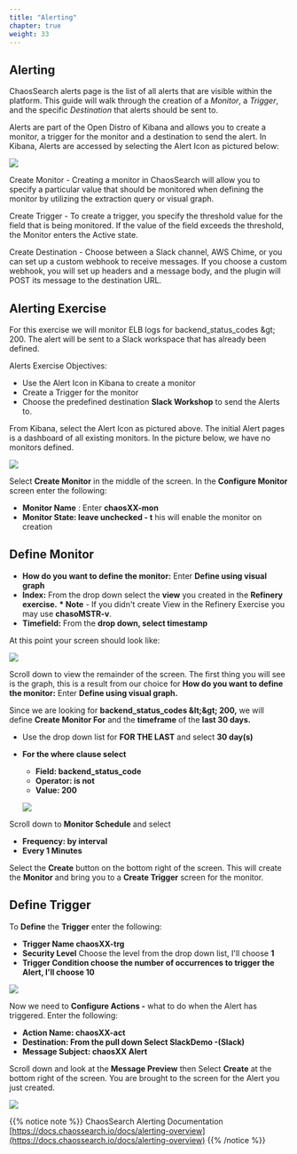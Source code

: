 ```yaml
---
title: "Alerting"
chapter: true
weight: 33
---
```


## Alerting

ChaosSearch alerts page is the list of all alerts that are visible within the platform. This guide will walk through the creation of a _Monitor_, a _Trigger_, and the specific _Destination_ that alerts should be sent to.

Alerts are part of the Open Distro of Kibana and allows you to create a monitor, a trigger for the monitor and a destination to send the alert. In Kibana, Alerts are accessed by selecting the Alert Icon as pictured below:

![](/images/analytics/kibanaalerting.jpg)

Create Monitor - Creating a monitor in ChaosSearch will allow you to specify a particular value that should be monitored when defining the monitor by utilizing the extraction query or visual graph.

Create Trigger - To create a trigger, you specify the threshold value for the field that is being monitored. If the value of the field exceeds the threshold, the Monitor enters the Active state.

Create Destination - Choose between a Slack channel, AWS Chime, or you can set up a custom webhook to receive messages. If you choose a custom webhook, you will set up headers and a message body, and the plugin will POST its message to the destination URL.

## Alerting Exercise

For this exercise we will monitor ELB logs for backend\_status\_codes \&gt; 200. The alert will be sent to a Slack workspace that has already been defined.

Alerts Exercise Objectives:

- Use the Alert Icon in Kibana to create a monitor
- Create a Trigger for the monitor
- Choose the predefined destination **Slack Workshop** to send the Alerts to.

From Kibana, select the Alert Icon as pictured above. The initial Alert pages is a dashboard of all existing monitors. In the picture below, we have no monitors defined.

![](/images/analytics/viewmonitors.jpg)

Select **Create Monitor** in the middle of the screen. In the **Configure Monitor** screen enter the following:

- **Monitor Name** : Enter **chaosXX-mon**
- **Monitor State: leave unchecked - t** his will enable the monitor on creation

## Define Monitor

- **How do you want to define the monitor:** Enter **Define using visual graph**
- **Index:** From the drop down select the **view** you created in the **Refinery exercise.**  **\* Note** - If you didn&#39;t create View in the Refinery Exercise you may use **chasoMSTR-v**.
- **Timefield:** From the **drop down, select timestamp**

At this point your screen should look like:

![](/images/analytics/definemonitor.jpg)

Scroll down to view the remainder of the screen. The first thing you will see is the graph, this is a result from our choice for **How do you want to define the monitor:** Enter **Define using visual graph.**

Since we are looking for **backend\_status\_codes \&lt;\&gt; 200,** we will define **Create Monitor For** and the **timeframe** of the **last 30 days.**

- Use the drop down list for **FOR THE LAST** and select **30 day(s)**
- **For the where clause select**
  - **Field: backend\_status\_code**
  - **Operator: is not**
  - **Value: 200**

  ![](/images/analytics/monitorfilter.jpg)

Scroll down to **Monitor Schedule** and select

- **Frequency: by interval**
- **Every 1 Minutes**

Select the **Create** button on the bottom right of the screen. This will create the **Monitor** and bring you to a **Create Trigger** screen for the monitor.

## Define Trigger

To **Define** the **Trigger** enter the following:

- **Trigger Name chaosXX-trg**
- **Security Level** Choose the level from the drop down list, I&#39;ll choose **1**
- **Trigger Condition choose the number of occurrences to trigger the Alert, I&#39;ll choose 10**

![](/images/analytics/definetrigger.jpg)

Now we need to **Configure Actions -** what to do when the Alert has triggered. Enter the following:

- **Action Name: chaosXX-act**
- **Destination: From the pull down Select SlackDemo -(Slack)**
- **Message Subject: chaosXX Alert**

Scroll down and look at the **Message Preview** then Select **Create** at the bottom right of the screen. You are brought to the screen for the Alert you just created.

![](/images/analytics/alertdashboard.jpg)


{{% notice note %}}
ChaosSearch Alerting Documentation [https://docs.chaossearch.io/docs/alerting-overview](https://docs.chaossearch.io/docs/alerting-overview)
{{% /notice %}}


